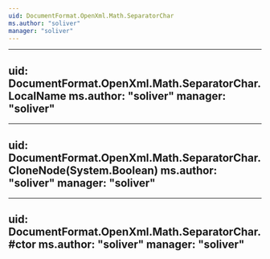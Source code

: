```yaml
---
uid: DocumentFormat.OpenXml.Math.SeparatorChar
ms.author: "soliver"
manager: "soliver"
---
```


---
uid: DocumentFormat.OpenXml.Math.SeparatorChar.LocalName
ms.author: "soliver"
manager: "soliver"
---

---
uid: DocumentFormat.OpenXml.Math.SeparatorChar.CloneNode(System.Boolean)
ms.author: "soliver"
manager: "soliver"
---

---
uid: DocumentFormat.OpenXml.Math.SeparatorChar.#ctor
ms.author: "soliver"
manager: "soliver"
---
